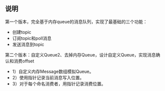 ## 说明

第一个版本，完全基于内存queue的消息队列，实现了最基础的三个功能：

- 创建topic
- 订阅topic和poll消息
- 发送消息到topic

第二个版本：自定义Queue2、去掉内存Queue，设计自定义Queue，实现消息确认和消费offset

- 1）自定义内存Message数组模拟Queue。
- 2）使用指针记录当前消息写入位置。
- 3）对于每个命名消费者，用指针记录消费位置。